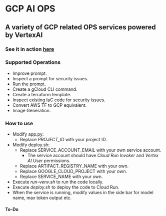 # GCP AI OPS

## A variety of GCP related OPS services powered by VertexAI

### See it in action [here](https://gcpaiops.xyz/)

### Supported Operations
* Improve prompt.
* Inspect a prompt for security issues.
* Run the prompt.
* Create a gCloud CLI command.
* Create a terraform template.
* Inspect existing IaC code for security issues.
* Convert AWS TF to GCP equivalent.
* Image Generation.

### How to use
* Modify app.py:
  * Replace _PROJECT_ID_ with your project ID. 
* Modify deploy.sh:
    * Replace SERVICE_ACCOUNT_EMAIL with your own service account. 
      * The service account should have _Cloud Run Invoker_ and _Vertex AI User_ permissions.
    * Replace ARTIFACT_REGISTRY_NAME with your own.
    * Replace GOOGLE_CLOUD_PROJECT with your own.
    * Replace SERVICE_NAME with your own.
* Execute _run-venv.sh_ to run the code locally.
* Execute _deploy.sh_ to deploy the code to Cloud Run.
* When the service is running, modify values in the side bar for model name, max token output etc.

#### To-Do
